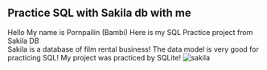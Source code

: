## Practice SQL with Sakila db with me
Hello My name is Pornpailin (Bambi)
Here is my SQL Practice project from Sakila DB  
Sakila is a database of film rental business! The data model is very good for practicing SQL!
My project was practiced by SQLite!
![sakila](https://github.com/BambiPK/mydata_portfolio/assets/141467571/9049fa0e-b797-48e3-8411-11d277a1f110)
